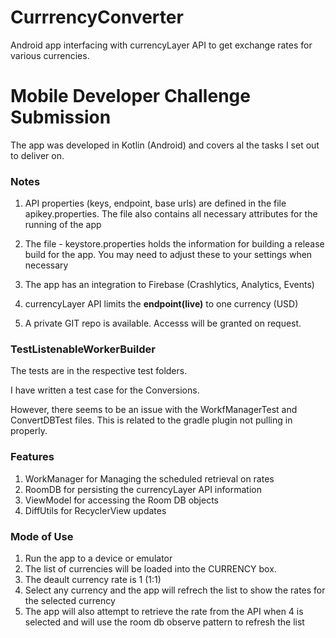 # CurrrencyConverter
Android app interfacing with currencyLayer API to get exchange rates for various currencies.

# Mobile Developer Challenge Submission

The app was developed in Kotlin (Android) and covers al the tasks I set out to deliver on.

### Notes

1. API properties (keys, endpoint, base urls) are defined in the file apikey.properties. The file also contains all necessary attributes for the running of the app

2. The file - keystore.properties holds the information for building a release build for the app. You may need to adjust these to your settings when necessary

3. The app has an integration to Firebase (Crashlytics, Analytics, Events)

4. currencyLayer API limits the **endpoint(live)** to one currency (USD)

5. A private GIT repo is available. Accesss will be granted on request.

### TestListenableWorkerBuilder
The tests are in the respective test folders. 

I have written a test case for the Conversions.

However, there seems to be an issue with the WorkfManagerTest and ConvertDBTest files. 
This is related to the gradle plugin not pulling in properly.

### Features
1. WorkManager for Managing the scheduled retrieval on rates
2. RoomDB for persisting the currencyLayer API information
3. ViewModel for accessing the Room DB objects
4. DiffUtils for RecyclerView updates

### Mode of Use
1. Run the app to a device or emulator
2. The list of currencies will be loaded into the CURRENCY box.
3. The deault currency rate is 1 (1:1) 
4. Select any currency and the app will refrech the list to show the rates for the selected currency
5. The app will also attempt to retrieve the rate from the API when 4 is selected and will use the room db observe pattern to refresh the list
